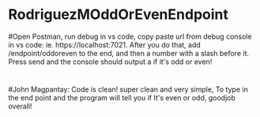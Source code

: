 # RodriguezMOddOrEvenEndpoint
#Open Postman, run debug in vs code, copy paste url from debug console in vs code: ie. https://localhost:7021. After you do that, add /endpoint/oddoreven to the end, and then a number with a slash before it. Press send and the console should output a if it's odd or even!
#
#John Magpantay: Code is clean! super clean and very simple, To type in the end point and the program will tell you if It's even or odd, goodjob overall!
